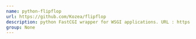 ```yaml
---
name: python-flipflop
url: https://github.com/Kozea/flipflop
description: python FastCGI wrapper for WSGI applications. URL : https://github.com/Kozea/flipflop Groups : None
group: None
---
```

